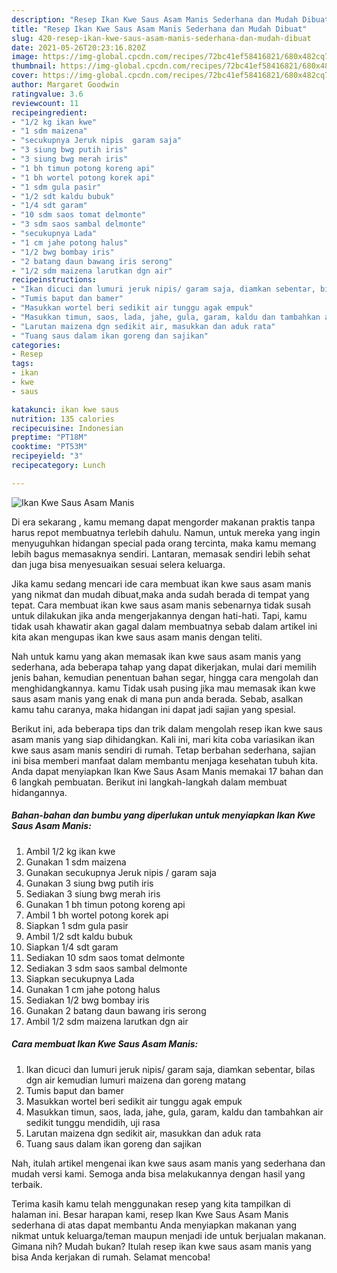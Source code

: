 ```yaml
---
description: "Resep Ikan Kwe Saus Asam Manis Sederhana dan Mudah Dibuat"
title: "Resep Ikan Kwe Saus Asam Manis Sederhana dan Mudah Dibuat"
slug: 420-resep-ikan-kwe-saus-asam-manis-sederhana-dan-mudah-dibuat
date: 2021-05-26T20:23:16.820Z
image: https://img-global.cpcdn.com/recipes/72bc41ef58416821/680x482cq70/ikan-kwe-saus-asam-manis-foto-resep-utama.jpg
thumbnail: https://img-global.cpcdn.com/recipes/72bc41ef58416821/680x482cq70/ikan-kwe-saus-asam-manis-foto-resep-utama.jpg
cover: https://img-global.cpcdn.com/recipes/72bc41ef58416821/680x482cq70/ikan-kwe-saus-asam-manis-foto-resep-utama.jpg
author: Margaret Goodwin
ratingvalue: 3.6
reviewcount: 11
recipeingredient:
- "1/2 kg ikan kwe"
- "1 sdm maizena"
- "secukupnya Jeruk nipis  garam saja"
- "3 siung bwg putih iris"
- "3 siung bwg merah iris"
- "1 bh timun potong koreng api"
- "1 bh wortel potong korek api"
- "1 sdm gula pasir"
- "1/2 sdt kaldu bubuk"
- "1/4 sdt garam"
- "10 sdm saos tomat delmonte"
- "3 sdm saos sambal delmonte"
- "secukupnya Lada"
- "1 cm jahe potong halus"
- "1/2 bwg bombay iris"
- "2 batang daun bawang iris serong"
- "1/2 sdm maizena larutkan dgn air"
recipeinstructions:
- "Ikan dicuci dan lumuri jeruk nipis/ garam saja, diamkan sebentar, bilas dgn air kemudian lumuri maizena dan goreng matang"
- "Tumis baput dan bamer"
- "Masukkan wortel beri sedikit air tunggu agak empuk"
- "Masukkan timun, saos, lada, jahe, gula, garam, kaldu dan tambahkan air sedikit tunggu mendidih, uji rasa"
- "Larutan maizena dgn sedikit air, masukkan dan aduk rata"
- "Tuang saus dalam ikan goreng dan sajikan"
categories:
- Resep
tags:
- ikan
- kwe
- saus

katakunci: ikan kwe saus 
nutrition: 135 calories
recipecuisine: Indonesian
preptime: "PT18M"
cooktime: "PT53M"
recipeyield: "3"
recipecategory: Lunch

---
```



![Ikan Kwe Saus Asam Manis](https://img-global.cpcdn.com/recipes/72bc41ef58416821/680x482cq70/ikan-kwe-saus-asam-manis-foto-resep-utama.jpg)

Di era  sekarang , kamu memang dapat mengorder makanan praktis tanpa harus repot membuatnya terlebih dahulu. Namun, untuk mereka yang ingin menyuguhkan hidangan special pada orang tercinta, maka kamu memang lebih bagus memasaknya sendiri. Lantaran, memasak sendiri lebih sehat dan juga bisa menyesuaikan sesuai selera keluarga.

Jika kamu sedang mencari ide cara membuat ikan kwe saus asam manis yang nikmat dan mudah dibuat,maka anda sudah berada di tempat yang tepat. Cara membuat ikan kwe saus asam manis  sebenarnya tidak susah untuk dilakukan jika anda mengerjakannya dengan hati-hati. Tapi, kamu tidak usah khawatir akan gagal dalam membuatnya 
sebab dalam artikel ini kita akan mengupas ikan kwe saus asam manis dengan teliti.  



Nah untuk kamu yang akan memasak ikan kwe saus asam manis yang sederhana, ada beberapa tahap yang dapat dikerjakan, mulai dari memilih jenis bahan, kemudian penentuan bahan segar, hingga cara mengolah dan menghidangkannya. kamu Tidak usah pusing jika mau memasak ikan kwe saus asam manis yang enak di mana pun anda berada. Sebab, asalkan kamu  tahu caranya, maka hidangan ini dapat jadi sajian yang spesial.

Berikut ini, ada beberapa tips dan trik dalam mengolah resep ikan kwe saus asam manis yang siap dihidangkan. Kali ini, mari kita coba variasikan ikan kwe saus asam manis sendiri di rumah. Tetap berbahan sederhana, sajian ini bisa memberi manfaat dalam membantu menjaga kesehatan tubuh kita. Anda dapat menyiapkan Ikan Kwe Saus Asam Manis memakai 17 bahan dan 6 langkah pembuatan. Berikut ini langkah-langkah dalam membuat hidangannya.

<!--inarticleads1-->

##### Bahan-bahan dan bumbu yang diperlukan untuk menyiapkan Ikan Kwe Saus Asam Manis:

1. Ambil 1/2 kg ikan kwe
1. Gunakan 1 sdm maizena
1. Gunakan secukupnya Jeruk nipis / garam saja
1. Gunakan 3 siung bwg putih iris
1. Sediakan 3 siung bwg merah iris
1. Gunakan 1 bh timun potong koreng api
1. Ambil 1 bh wortel potong korek api
1. Siapkan 1 sdm gula pasir
1. Ambil 1/2 sdt kaldu bubuk
1. Siapkan 1/4 sdt garam
1. Sediakan 10 sdm saos tomat delmonte
1. Sediakan 3 sdm saos sambal delmonte
1. Siapkan secukupnya Lada
1. Gunakan 1 cm jahe potong halus
1. Sediakan 1/2 bwg bombay iris
1. Gunakan 2 batang daun bawang iris serong
1. Ambil 1/2 sdm maizena larutkan dgn air




<!--inarticleads2-->

##### Cara membuat Ikan Kwe Saus Asam Manis:

1. Ikan dicuci dan lumuri jeruk nipis/ garam saja, diamkan sebentar, bilas dgn air kemudian lumuri maizena dan goreng matang
1. Tumis baput dan bamer
1. Masukkan wortel beri sedikit air tunggu agak empuk
1. Masukkan timun, saos, lada, jahe, gula, garam, kaldu dan tambahkan air sedikit tunggu mendidih, uji rasa
1. Larutan maizena dgn sedikit air, masukkan dan aduk rata
1. Tuang saus dalam ikan goreng dan sajikan




Nah, itulah artikel mengenai  ikan kwe saus asam manis  yang sederhana dan mudah versi kami. Semoga anda bisa melakukannya dengan hasil yang terbaik. 

Terima kasih kamu telah menggunakan resep yang kita tampilkan di halaman ini. Besar harapan kami, resep  Ikan Kwe Saus Asam Manis sederhana di atas dapat membantu Anda menyiapkan makanan yang nikmat untuk keluarga/teman maupun menjadi ide untuk berjualan makanan. Gimana nih? Mudah bukan? Itulah resep ikan kwe saus asam manis yang bisa Anda kerjakan di rumah. Selamat mencoba!

